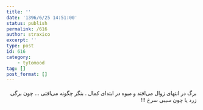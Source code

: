```yaml
---
title: ''
date: '1396/6/25 14:51:00'
status: publish
permalink: /616
author: straxico
excerpt: ''
type: post
id: 616
category:
    - tytomood
tag: []
post_format: []
---
```

<div style="direction: rtl;text-align: right"><div style="line-height: 1.3;padding: 5px">برگ در انتهای زوال می‌افتد و میوه در ابتدای کمال . بنگر چگونه می‌افتی … چون برگی زرد یا چون سیبی سرخ !!!</div></div>